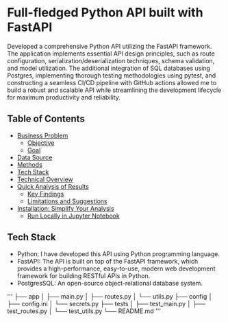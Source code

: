 # Full-fledged Python API built with FastAPI

Developed a comprehensive Python API utilizing the FastAPI framework. The application implements essential API design principles, such as route configuration, serialization/deserialization techniques, schema validation, and model utilization. The additional integration of SQL databases using Postgres, implementing thorough testing methodologies using pytest, and constructing a seamless CI/CD pipeline with GitHub actions allowed me to build a robust and scalable API while streamlining the development lifecycle for maximum productivity and reliability.

## Table of Contents
- [Business Problem](#business-problem)
  * [Objective](#objective)
  * [Goal](#goal)
- [Data Source](#data-source)
- [Methods](#methods)
- [Tech Stack](#tech-stack)
- [Technical Overview](#technical-overview)
- [Quick Analysis of Results](#quick-analysis-of-results)
  * [Key Findings](#key-findings)
  * [Limitations and Suggestions](#limitations-and-suggestions)
- [Installation: Simplify Your Analysis](#installation-simplify-your-analysis)
  * [Run Locally in Jupyter Notebook](#run-locally-in-jupyter-notebook)


## Tech Stack
- Python: I have developed this API using Python programming language.
- FastAPI: The API is built on top of the FastAPI framework, which provides a high-performance, easy-to-use, modern web development framework for building RESTful APIs in Python.
- PostgresSQL: An open-source object-relational database system. 

'''
├── app
│   ├── main.py
│   ├── routes.py
│   └── utils.py
├── config
│   ├── config.ini
│   └── secrets.py
├── tests
│   ├── test_main.py
│   ├── test_routes.py
│   └── test_utils.py
└── README.md
'''
